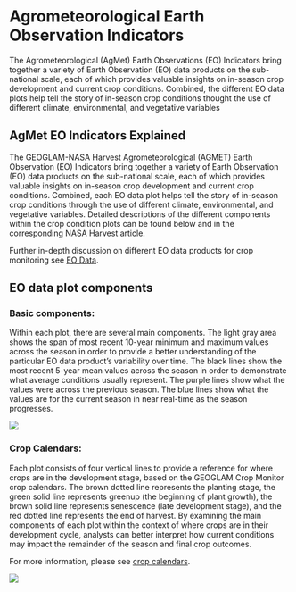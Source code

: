 # Agrometeorological Earth Observation Indicators

The Agrometeorological (AgMet) Earth Observations (EO) Indicators bring together a variety 
of Earth Observation (EO) data products on the sub-national scale, each of which provides 
valuable insights on in-season crop development and current crop conditions. Combined, the 
different EO data plots help tell the story of in-season crop conditions thought the use of
different climate, environmental, and vegetative variables

## AgMet EO Indicators Explained

The GEOGLAM-NASA Harvest Agrometeorological (AGMET) Earth Observation (EO) Indicators bring 
together a variety of Earth Observation (EO) data products on the sub-national scale, each of 
which provides valuable insights on in-season crop development and current crop conditions. 
Combined, each EO data plot helps tell the story of in-season crop conditions through the 
use of different climate, environmental, and vegetative variables. Detailed descriptions of 
the different components within the crop condition plots can be found below and in the 
corresponding NASA Harvest article. 

Further in-depth discussion on different EO data products for crop monitoring see 
[EO Data](https://cropmonitor.org/index.php/eodatatools/eodata/).

## EO data plot components

### Basic components:

Within each plot, there are several main components. The light gray area shows the span of 
most recent 10-year minimum and maximum values across the season in order to provide a better 
understanding of the particular EO data product’s variability over time. The black lines 
show the most recent 5-year mean values across the season in order to demonstrate what 
average conditions usually represent. The purple lines show what the values were across 
the previous season. The blue lines show what the values are for the current season in 
near real-time as the season progresses.

![](../../images/agmet/basic_component_ndvi.jpg)

### Crop Calendars:

Each plot consists of four vertical lines to provide a reference for where crops are in 
the development stage, based on the GEOGLAM Crop Monitor crop calendars. The brown dotted 
line represents the planting stage, the green solid line represents greenup 
(the beginning of plant growth), the brown solid line represents senescence 
(late development stage), and the red dotted line represents the end of harvest. 
By examining the main components of each plot within the context of where crops are in 
their development cycle, analysts can better interpret how current conditions may impact 
the remainder of the season and final crop outcomes.

For more information, please see
[crop calendars](https://cropmonitor.org/index.php/eodatatools/baseline-data/).


![](../../images/agmet/basic_component_crop_calendar.jpg)
